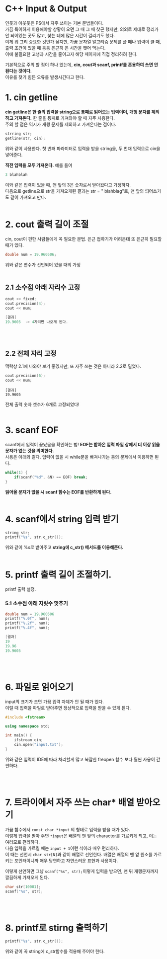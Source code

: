 C++ Input & Output
==== 

인풋과 아웃풋은 PS에서 자주 쓰이는 기본 문법들이다.     
가끔 특이하게 이용해야할 상황이 오면 그 때 그 때 찾곤 했지만, 의외로 제대로 정리가 안 되어있는 곳도 많고, 찾는 데에 많은 시간이 걸리기도 했다.    
이게 뭐 그리 중요한 것인가 싶지만, 가끔 문자열 알고리즘 문제를 풀 때나 입력이 클 때, 출력 조건이 있을 때 등등 은근히 은 시간을 뺏어 먹는다.   
이에 불필요한 고생과 시간을 줄이고자 해당 페이지에 직접 정리하려 한다.

기본적으로 주의 할 점이 하나 있는데, **cin, cout과 scanf, printf를 혼용하여 쓰면 안 된다는 것이다.**     
이유를 찾기 힘든 오류를 발생시긴다고 한다.

# 1. cin getline
**cin getline은 한 줄의 입력을 string으로 통째로 읽어오는 입력이며, 개행 문자를 제외하고 가져온다.** 한 줄을 통째로 가져와야 할 때 자주 사용한다.    
주의 할 점은 역시가 개행 문제를 제외하고 가져온다는 점이다. 
```c++
strring str;
getline(str, cin);
```
위와 같이 사용한다. 첫 번째 파라미터로 입력을 받을 string을, 두 번재 입력으로 cin을 넣어준다.    

**직전 입력을 모두 가져온다.** 예를 들어
```c++
3 blahblah
```
이와 같은 입력이 있을 때, 맨 앞의 3은 숫자로서 받아왔다고 가정하자.    
다음으로 getline으로 str을 가져오게된 결과는 str = " blahblag"로, 맨 앞의 띄어쓰기도 같이 가져오고 만다.
<br/><br/>
# 2. cout 출력 길이 조절

cin, cout이 편한 사람들에게 꼭 필요한 문법. 은근 접하기가 어려운데 또 은근히 필요할 때가 있다.

```c++
double num = 19.960506;
```

위와 같은 변수가 선언되어 있을 때의 가정
<br/><br/>
## 2.1 소수점 아래 자리수 고정
```c++
cout << fixed;
cout.precision(4);
cout << num;
```
```c++
[결과]
19.9605  -> 4자리만 나오게 된다.
```
<br/><br/>
## 2.2 전체 자리 고정
맥락상 2.1에 나와야 보기 좋겠지만, 또 자주 쓰는 것은 아니라 2.2로 밀었다.
```C++
cout.precision(6);
cout << num;
```
```
[결과]
19.9605
```
전체 출력 숫자 갯수가 6개로 고정되었다!
<br/><br/>
# 3. scanf EOF
scanf에서 입력이 끝났음을 확인하는 법! **EOF는 받아온 입력 파일 상에서 더 이상 읽을 문자가 없는 것을 의미한다.**    
사용은 아래와 같다. 입력이 없을 시 while문을 빠져나가는 등의 문제에서 이용하면 된다.
```c++
while(1) {
    if(scanf("%d", &N) == EOF) break;
}
```
**읽어올 문자가 없을 시 scanf 함수는 EOF를 반환하게 된다.**
<br/><br/>
# 4. scanf에서 string 입력 받기
```c++
string str;
printf("%s", str.c_str());
```
위와 같이 %s로 받아주고 **string에 c_str() 메서드를 이용해준다.**
<br/><br/>
# 5. printf 출력 길이 조절하기.

printf 출력 설정.

### 5.1 소수점 아래 자릿수 맞추기 
```c++
double num = 19.960506
printf("%.0f", num);
printf("%.2f", num);
printf("%.4f", num);
```
```c++
[결과]
19
19.96
19.9605
```

<br/><br/>
# 6. 파일로 읽어오기
input의 크기가 크면 가끔 입력 자체가 안 될 때가 있다.    
이럴 때 입력을 파일로 받아주면 정상적으로 입력을 받을 수 있게 된다.

```c++
#include <fstream>

using namespace std;

int main() {
    ifstream cin;
    cin.open("input.txt");
}

```
위와 같은 입력이 IDE에 따라 처리할게 많고 복잡한 freopen 함수 보다 훨씬 사용이 간편하다.

<br/><br/>
# 7. 트라이에서 자주 쓰는 char* 배열 받아오기

가끔 함수에서 `const char *input` 의 형태로 입력을 받을 때가 있다.    
이렇게 입력을 받아 주면 `*input`은 배열의 맨 앞의 charactor를 가르키게 되고, 이는 여러모로 편리하다.    
다음 입력을 가르킬 때는 `input + 1`이런 식이라 매우 편리하다.    
이 때는 선언시 `char str[N]`과 같이 배열로 선언한다. 배열은 배열의 맨 앞 원소를 가르키는 포인터이니까 매우 당연하고 자연스러운 표현과 사용이다.    

이렇게 선언하면 그냥 `scanf("%s", str);`이렇게 입력을 받으면, 맨 뒤 개행문자까지 깔끔하게 가져오게 된다.

```c++
char str[10001];
scanf("%s", str);
```
<br/><br/>
# 8. printf로 stirng 출력하기

```c++
printf("%s", str.c_str());
```
위와 같이 꼭 string에 c_str함수를 적용해 주어야 한다.
